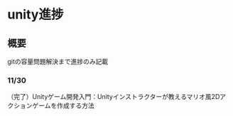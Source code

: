 # unity進捗

## 概要
gitの容量問題解決まで進捗のみ記載

### 11/30
（完了）Unityゲーム開発入門：Unityインストラクターが教えるマリオ風2Dアクションゲームを作成する方法
